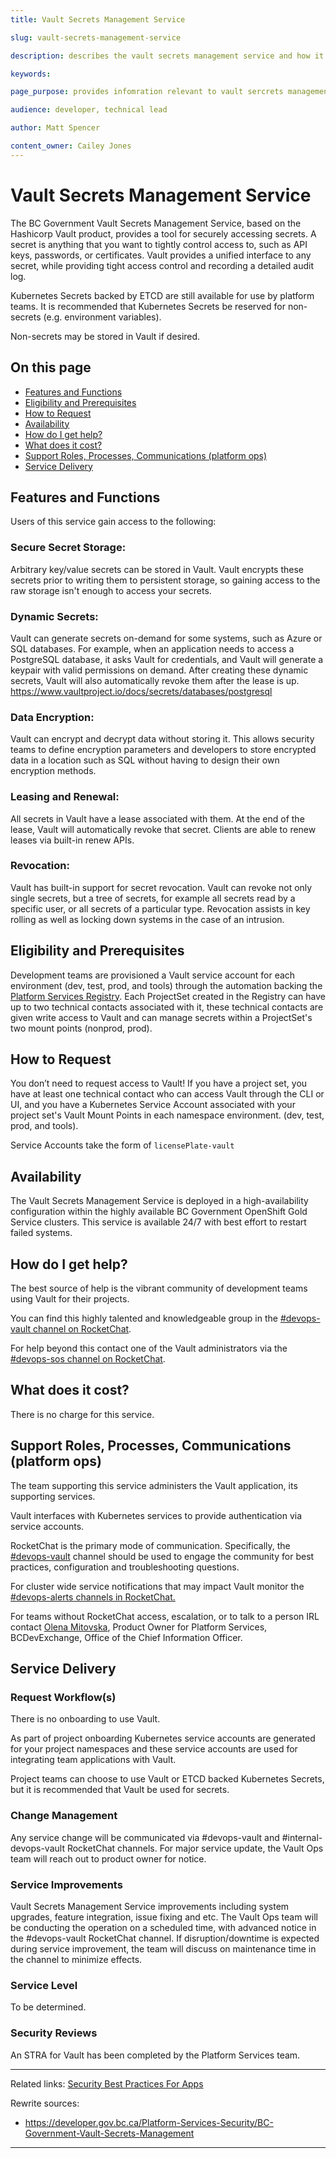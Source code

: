 ```yaml
---
title: Vault Secrets Management Service

slug: vault-secrets-management-service

description: describes the vault secrets management service and how it is used in the BC Government

keywords: 

page_purpose: provides infomration relevant to vault sercrets management service to product teams, including description of functions and how to work with this service 

audience: developer, technical lead

author: Matt Spencer 

content_owner: Cailey Jones
---
```


# Vault Secrets Management Service

The BC Government Vault Secrets Management Service, based on the Hashicorp Vault product, provides a tool for securely accessing secrets. A secret is anything that you want to tightly control access to, such as API keys, passwords, or certificates. Vault provides a unified interface to any secret, while providing tight access control and recording a detailed audit log.

Kubernetes Secrets backed by ETCD are still available for use by platform teams. It is recommended that Kubernetes Secrets be reserved for non-secrets (e.g. environment variables).

Non-secrets may be stored in Vault if desired.

## On this page
- [Features and Functions](#features-and-functions)
- [Eligibility and Prerequisites](#eligibility-and-prerequisites)
- [How to Request](#how-to-request)
- [Availability](#availability)
- [How do I get help?](#how-do-i-get-help)
- [What does it cost?](#what-does-it-cost)
- [Support Roles, Processes, Communications (platform ops)](#support)
- [Service Delivery](#service-delivery)

## Features and Functions <a name="features-and-functions"></a>

Users of this service gain access to the following:

### Secure Secret Storage:
Arbitrary key/value secrets can be stored in Vault. Vault encrypts these secrets prior to writing them to persistent storage, so gaining access to the raw storage isn't enough to access your secrets.

### Dynamic Secrets: 
Vault can generate secrets on-demand for some systems, such as Azure or SQL databases. For example, when an application needs to access a PostgreSQL database, it asks Vault for credentials, and Vault will generate a keypair with valid permissions on demand. After creating these dynamic secrets, Vault will also automatically revoke them after the lease is up. https://www.vaultproject.io/docs/secrets/databases/postgresql

### Data Encryption:
Vault can encrypt and decrypt data without storing it. This allows security teams to define encryption parameters and developers to store encrypted data in a location such as SQL without having to design their own encryption methods.

### Leasing and Renewal:
All secrets in Vault have a lease associated with them. At the end of the lease, Vault will automatically revoke that secret. Clients are able to renew leases via built-in renew APIs.

### Revocation:
Vault has built-in support for secret revocation. Vault can revoke not only single secrets, but a tree of secrets, for example all secrets read by a specific user, or all secrets of a particular type. Revocation assists in key rolling as well as locking down systems in the case of an intrusion.

## Eligibility and Prerequisites <a name="eligibility-and-prerequisites"></a>

Development teams are provisioned a Vault service account for each environment (dev, test, prod, and tools) through the automation backing the [Platform Services Registry](https://registry.developer.gov.bc.ca/public-landing). Each ProjectSet created in the Registry can have up to two technical contacts associated with it, these technical contacts are given write access to Vault and can manage secrets within a ProjectSet's two mount points (nonprod, prod).

## How to Request <a name="how-to-request"></a>
You don’t need to request access to Vault! If you have a project set, you have at least one technical contact who can access Vault through the CLI or UI, and you have a Kubernetes Service Account associated with your project set's Vault Mount Points in each namespace environment. (dev, test, prod, and tools).

Service Accounts take the form of `licensePlate-vault`

## Availability <a name="availability"></a>

The Vault Secrets Management Service is deployed in a high-availability configuration within the highly available BC Government OpenShift Gold Service clusters. This service is available 24/7 with best effort to restart failed systems.

## How do I get help? <a name="help"></a>

The best source of help is the vibrant community of development teams using Vault for their projects.

You can find this highly talented and knowledgeable group in the [#devops-vault channel on RocketChat](https://chat.developer.gov.bc.ca/channel/devops-vault).

For help beyond this contact one of the Vault administrators via the [#devops-sos channel on RocketChat](https://chat.developer.gov.bc.ca/channel/devops-sos).

## What does it cost? <a name="what-does-it-cost"></a>

There is no charge for this service.

## Support Roles, Processes, Communications (platform ops) <a name="support"></a>

The team supporting this service administers the Vault application, its supporting services.

Vault interfaces with Kubernetes services to provide authentication via service accounts.

RocketChat is the primary mode of communication. Specifically, the [#devops-vault](https://chat.developer.gov.bc.ca/channel/devops-vault) channel should be used to engage the community for best practices, configuration and troubleshooting questions.

For cluster wide service notifications that may impact Vault monitor the [#devops-alerts channels in RocketChat.](https://chat.developer.gov.bc.ca/channel/devops-alerts)

For teams without RocketChat access, escalation, or to talk to a person IRL contact [Olena Mitovska](mailto:olena.mitovska@gov.bc.ca), Product Owner for Platform Services, BCDevExchange, Office of the Chief Information Officer.

## Service Delivery <a name="service-delivery"></a>

### Request Workflow(s)

There is no onboarding to use Vault.

As part of project onboarding Kubernetes service accounts are generated for your project namespaces and these service accounts are used for integrating team applications with Vault.

Project teams can choose to use Vault or ETCD backed Kubernetes Secrets, but it is recommended that Vault be used for secrets.

### Change Management
Any service change will be communicated via #devops-vault and #internal-devops-vault RocketChat channels. For major service update, the Vault Ops team will reach out to product owner for notice.

### Service Improvements

Vault Secrets Management Service improvements including system upgrades, feature integration, issue fixing and etc. The Vault Ops team will be conducting the operation on a scheduled time, with advanced notice in the #devops-vault RocketChat channel. If disruption/downtime is expected during service improvement, the team will discuss on maintenance time in the channel to minimize effects.

### Service Level
To be determined.

### Security Reviews

An STRA for Vault has been completed by the Platform Services team.

---
Related links:
[Security Best Practices For Apps](/security-best-practices-for-apps/)

Rewrite sources:
* https://developer.gov.bc.ca/Platform-Services-Security/BC-Government-Vault-Secrets-Management

---
